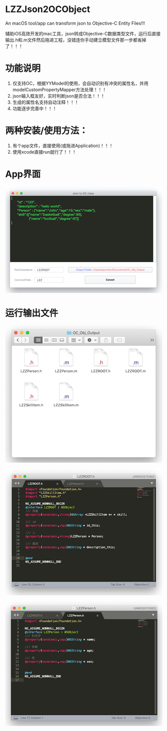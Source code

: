 # LZZJson2OCObject
An macOS tool/app can transform json to Objective-C Entity Files!!!

辅助iOS高效开发的mac工具，json转成Objective-C数据类型文件，运行后直接输出.h和.m文件然后拖进工程，没错连你手动建立模型文件那一步都省掉了！！！



# 功能说明

1. 仅支持OC，根据YYModel的使用，会自动识别有冲突的属性名，并用modelCustomPropertyMapper方法处理！！！
2. json输入框友好，实时判断json是否合法！！！
3. 生成的属性名支持自动注释！！！
4. 功能逐步完善中！！！



# 两种安装/使用方法：

1. 有个app文件，直接使用(或拖进Application)！！！
2. 使用xcode直接run就行了！！！





# App界面



![](https://raw.githubusercontent.com/luzizheng/LZZJson2OCObject/master/img/a.png)



# 运行输出文件

![](https://raw.githubusercontent.com/luzizheng/LZZJson2OCObject/master/img/b.png)

![](https://raw.githubusercontent.com/luzizheng/LZZJson2OCObject/master/img/c.png)

![](https://raw.githubusercontent.com/luzizheng/LZZJson2OCObject/master/img/d.png)

